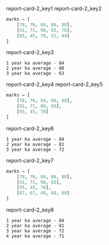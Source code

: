 report-card-2_key1
report-card-2_key2


```python
marks = [
    [78, 76, 94, 86, 88],
    [91, 71, 98, 65, 76],
    [95, 45, 78, 52, 49]
]
```

report-card-2_key3


    1 year ka average - 84
    2 year ka average - 80
    3 year ka average - 63


report-card-2_key4
report-card-2_key5


```python
marks = [
    [78, 76, 94, 86, 88],
    [91, 71, 98, 65],
    [95, 45, 78]
]
```

report-card-2_key6


    1 year ka average - 84
    2 year ka average - 81
    3 year ka average - 72


report-card-2_key7


```python
marks = [
    [78, 76, 94, 86, 88],
    [91, 71, 98, 65],
    [95, 45, 78],
    [87, 67, 49, 68, 88]
]
```

report-card-2_key8


    1 year ka average - 84
    2 year ka average - 81
    3 year ka average - 72
    4 year ka average - 71